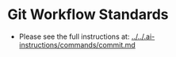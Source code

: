 # Git Workflow Standards

- Please see the full instructions at: [../../.ai-instructions/commands/commit.md](../../.ai-instructions/commands/commit.md)